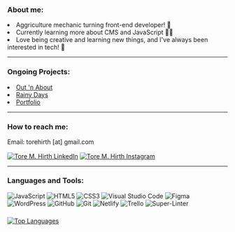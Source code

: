 <h3 align="left">About me:</h3>

<li align="left">Aggriculture mechanic turning front-end developer! 🚀</li>
<li align="left">Currently learning more about CMS and JavaScript 🧑‍💻</li>
<li align="left">Love being creative and learning new things, and I've always been interested in tech! 🎨</li>

---

<h3 align="left">Ongoing Projects:</h3>

<li align="left"><a href="https://github.com/Torehirth/out-n-about">Out 'n About</a></li>
<li align="left"><a href="https://github.com/Torehirth/Rainy-Days">Rainy Days</a></li>
<li align="left"><a href="https://github.com/Torehirth/portfolio">Portfolio</a></li>

---

<h3 align="left">How to reach me:</h3>
<p>Email: torehirth [at] gmail.com</p>
<p></p>
<p align="left">
  <a href="https://www.linkedin.com/in/torehirth/" target="blank"><img align="center" src="https://img.shields.io/badge/Linkedin-212121?style=for-the-badge&logo=linkedin&logoColor=blue" alt="Tore M. Hirth LinkedIn"  /></a>
  <a href="https://instagram.com/torehirth" target="blank"><img align="center" src="https://img.shields.io/badge/Instagram-212121.svg?style=for-the-badge&logo=instagram&logoColor=8a49a1" alt="Tore M. Hirth Instagram"  /></a>
</p>

---

<h3 align="left">Languages and Tools:</h3>


![JavaScript](https://img.shields.io/badge/JavaScript-212121.svg?style=for-the-badge&logo=javascript&logoColor=light-yellow)
![HTML5](https://img.shields.io/badge/html5-212121.svg?style=for-the-badge&logo=html5&logoColor=red)
![CSS3](https://img.shields.io/badge/css3-212121.svg?style=for-the-badge&logo=css3&logoColor=blue)
![Visual Studio Code](https://img.shields.io/badge/Visual%20Studio%20Code-212121.svg?style=for-the-badge&logo=visual-studio-code&logoColor=blue)
![Figma](https://img.shields.io/badge/figma-212121.svg?style=for-the-badge&logo=figma&logoColor=red)
![WordPress](https://img.shields.io/badge/WordPress-212121.svg?style=for-the-badge&logo=WordPress&logoColor=blue)
![GitHub](https://img.shields.io/badge/github-212121.svg?style=for-the-badge&logo=github&logoColor=white)
![Git](https://img.shields.io/badge/git-212121.svg?style=for-the-badge&logo=git&logoColor=red)
![Netlify](https://img.shields.io/badge/netlify-212121.svg?style=for-the-badge&logo=netlify&logoColor=light-green)
![Trello](https://img.shields.io/badge/Trello-212121.svg?style=for-the-badge&logo=Trello&logoColor=blue)
![Super-Linter](https://img.shields.io/badge/Super_Linter-212121.svg?style=for-the-badge&logo=Superlinter&logoColor=blue)



<h3 align="left"></h3>

<a href="https://github.com/torehirth" align="left"><img src="https://github-readme-stats.vercel.app/api/top-langs/?username=torehirth&langs_count=10&title_color=e6edf3&text_color=e6edf3&icon_color=e6edf3&bg_color=0d1117&hide_border=false&border_color=30363d&locale=en&custom_title=Most%20%used" alt="Top Languages" /></a>

<!--
<h3>Visitors:</h3>

![Visitor Count](https://profile-counter.glitch.me/Torehirth/count.svg)
-->

